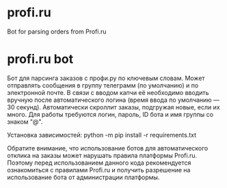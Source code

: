# profi.ru
Bot for parsing orders from Profi.ru

# profi.ru bot
Бот для парсинга заказов с профи.ру по ключевым словам.
Может отправлять сообщения в группу телеграмм (по умолчанию) и по электронной почте.
В связи с вводом капчи её необходимо вводить вручную после автоматического логина (время ввода по умолчанию — 30 секунд).
Автоматически скроллит заказы, подгружая новые, если их много.
Для работы требуются логин, пароль, ID бота и имя группы со знаком "@".

Установка зависимостей: python -m pip install -r requirements.txt

Обратите внимание, что использование ботов для автоматического отклика на заказы может нарушать правила платформы Profi.ru. Поэтому перед использованием данного кода рекомендуется ознакомиться с правилами Profi.ru и получить разрешение на использование бота от администрации платформы.
